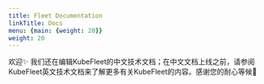 ```yaml
---
title: Fleet Documentation
linkTitle: Docs
menu: {main: {weight: 20}}
weight: 20
---
```


欢迎✨ 我们还在编辑KubeFleet的中文技术文档；在中文文档上线之前，请参阅KubeFleet英文技术文档来了解更多有关KubeFleet的内容。感谢您的耐心等候🙏


